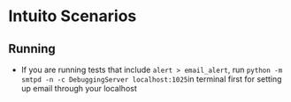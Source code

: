 # Intuito Scenarios

## Running

- If you are running tests that include `alert > email_alert`, run `python -m smtpd -n -c DebuggingServer localhost:1025`in terminal first for setting up email through your localhost
